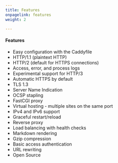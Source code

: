 ```yaml
---
title: Features
onpagelink: features
weight: 2

---
```


#### **Features**

- Easy configuration with the Caddyfile
- HTTP/1.1 (plaintext HTTP)
- HTTP/2 (default for HTTPS connections)
- Access, error, and process logs
- Experimental support for HTTP/3
- Automatic HTTPS by default
- TLS 1.3
- Server Name Indication
- OCSP stapling
- FastCGI proxy
- Virtual hosting - multiple sites on the same port
- IPv4 and IPv6 support
- Graceful restart/reload
- Reverse proxy
- Load balancing with health checks
- Markdown rendering
- Gzip compression
- Basic access authentication
- URL rewriting
- Open Source
 